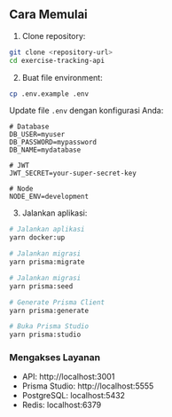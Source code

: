 ## Cara Memulai

1. Clone repository:

```bash
git clone <repository-url>
cd exercise-tracking-api
```

2. Buat file environment:

```bash
cp .env.example .env
```

Update file `.env` dengan konfigurasi Anda:

```env
# Database
DB_USER=myuser
DB_PASSWORD=mypassword
DB_NAME=mydatabase

# JWT
JWT_SECRET=your-super-secret-key

# Node
NODE_ENV=development
```

3. Jalankan aplikasi:

```bash
# Jalankan aplikasi
yarn docker:up

# Jalankan migrasi
yarn prisma:migrate

# Jalankan migrasi
yarn prisma:seed

# Generate Prisma Client
yarn prisma:generate

# Buka Prisma Studio
yarn prisma:studio
```

### Mengakses Layanan

- API: http://localhost:3001
- Prisma Studio: http://localhost:5555
- PostgreSQL: localhost:5432
- Redis: localhost:6379
